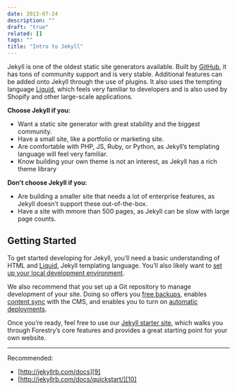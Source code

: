 ```yaml
---
date: 2013-07-24
description: ""
draft: "true"
related: []
tags: ""
title: "Intro to Jekyll"
---
```

Jekyll is one of the oldest static site generators available. Built by [GitHub][1], it has tons of community support and is very stable. Additional features can be added onto Jekyll through the use of plugins. It also uses the tempting language [Liquid][2], which feels very familiar to developers and is also used by Shopify and other large-scale applications. 

**Choose Jekyll if you:**
* Want a static site generator with great stability and the biggest community.
* Have a small site, like a portfolio or marketing site.
* Are comfortable with PHP, JS, Ruby, or Python, as Jekyll’s templating language will feel very familiar.
* Know building your own theme is not an interest, as Jekyll has a rich theme library

**Don’t choose Jekyll if you:**
* Are building a smaller site that needs a lot of enterprise features, as Jekyll doesn’t support these out-of-the-box.
* Have a site with mmore than 500 pages, as Jekyll can be slow with large page counts.

## Getting Started
To get started developing for Jekyll, you’ll need a basic understanding of HTML and [Liquid][3], Jekyll templating language. You’ll also likely want to [set up your local development environment][4].

We also recommend that you set up a Git repository to manage development of your site. Doing so offers you [free backups](), enables [content sync]() with the CMS, and enables you to turn on [automatic deployments]().

Once you’re ready, feel free to use our [Jekyll starter site](), which walks you through Forestry’s core features and provides a great starting point for your own website.

---
Recommended:
- [http://jekyllrb.com/docs][9]
- [http://jekyllrb.com/docs/quickstart/][10]

[1]:	%20
[2]:	,%20
[3]:	%20a
[4]:	.
[9]:	http://jekyllrb.com/docs
[10]:	http://jekyllrb.com/docs/quickstart/